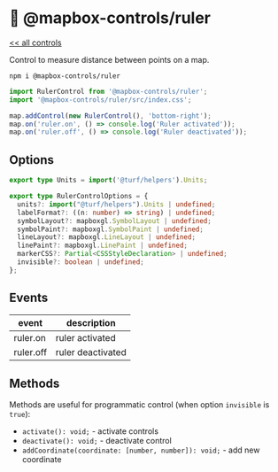 # 📏 @mapbox-controls/ruler

[<< all controls](/README.md)

Control to measure distance between points on a map.

```
npm i @mapbox-controls/ruler
```

```js
import RulerControl from '@mapbox-controls/ruler';
import '@mapbox-controls/ruler/src/index.css';

map.addControl(new RulerControl(), 'bottom-right');
map.on('ruler.on', () => console.log('Ruler activated'));
map.on('ruler.off', () => console.log('Ruler deactivated'));
```

## Options

```ts
export type Units = import('@turf/helpers').Units;

export type RulerControlOptions = {
  units?: import("@turf/helpers").Units | undefined;
  labelFormat?: ((n: number) => string) | undefined;
  symbolLayout?: mapboxgl.SymbolLayout | undefined;
  symbolPaint?: mapboxgl.SymbolPaint | undefined;
  lineLayout?: mapboxgl.LineLayout | undefined;
  linePaint?: mapboxgl.LinePaint | undefined;
  markerCSS?: Partial<CSSStyleDeclaration> | undefined;
  invisible?: boolean | undefined;
};
```

## Events

| event     | description       |
| --------- | ----------------- |
| ruler.on  | ruler activated   |
| ruler.off | ruler deactivated |

## Methods

Methods are useful for programmatic control (when option `invisible` is `true`):

- `activate(): void;` - activate controls
- `deactivate(): void;` - deactivate control
- `addCoordinate(coordinate: [number, number]): void;` - add new coordinate
